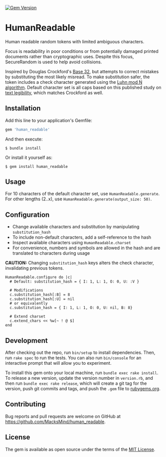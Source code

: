 [![Gem Version](https://badge.fury.io/rb/human_readable.svg)](https://badge.fury.io/rb/human_readable)

# HumanReadable

Human readable random tokens with limited ambiguous characters.

Focus is readability in poor conditions or from potentially damaged printed documents rather than cryptographic uses.
Despite this focus, SecureRandom is used to help avoid collisions.

Inspired by Douglas Crockford's [Base 32](https://www.crockford.com/base32.html), but attempts to correct mistakes by substituting the most likely misread.
To make substitution safer, the token includes a check character generated using the [Luhn mod N algorithm](https://en.wikipedia.org/wiki/Luhn_mod_N_algorithm).
Default character set is all caps based on this published study on [text legibility](https://www.ncbi.nlm.nih.gov/pmc/articles/PMC2016788/), which matches Crockford as well.

## Installation

Add this line to your application's Gemfile:

```ruby
gem 'human_readable'
```

And then execute:

    $ bundle install

Or install it yourself as:

    $ gem install human_readable

## Usage

For 10 characters of the default character set, use `HumanReadable.generate`.
For other lengths (2..x), use `HumanReadable.generate(output_size: 50)`.

## Configuration

* Change available characters and substitution by manipulating `substitution_hash`
* To include non-default characters, add a self-reference to the hash
* Inspect available characters using `HumanReadable.charset`
* For convenience, numbers and symbols are allowed in the hash and are translated to characters during usage

**CAUTION:** Changing `substitution_hash` keys alters the check character, invalidating previous tokens.


    HumanReadable.configure do |c|
      # Default: substitution_hash = { I: 1, L: 1, O: 0, U: :V }

      # Modifications
      c.substitution_hash[:B] = 8
      c.substitution_hash[:U] = nil
      # or equivalently
      c.substitution_hash = { I: 1, L: 1, O: 0, U: nil, B: 8}

      # Extend charset
      c.extend_chars << %w[~ ! @ $]
    end

## Development

After checking out the repo, run `bin/setup` to install dependencies. Then, run `rake spec` to run the tests. You can also run `bin/console` for an interactive prompt that will allow you to experiment.

To install this gem onto your local machine, run `bundle exec rake install`. To release a new version, update the version number in `version.rb`, and then run `bundle exec rake release`, which will create a git tag for the version, push git commits and tags, and push the `.gem` file to [rubygems.org](https://rubygems.org).

## Contributing

Bug reports and pull requests are welcome on GitHub at <https://github.com/MacksMind/human_readable>.


## License

The gem is available as open source under the terms of the [MIT License](https://opensource.org/licenses/MIT).

